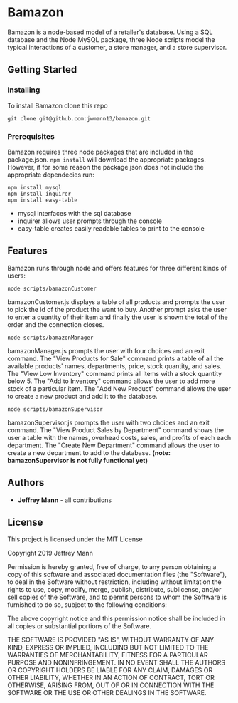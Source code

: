 # Bamazon

Bamazon is a node-based model of a retailer's database. Using a SQL database and the Node MySQL package, three Node scripts model the typical interactions of a customer, a store manager, and a store supervisor.

## Getting Started

### Installing

To install Bamazon clone this repo
```
git clone git@github.com:jwmann13/bamazon.git
```

### Prerequisites

Bamazon requires three node packages that are included in the package.json. ```npm install``` will download the appropriate packages. However, if for some reason the package.json does not include the appropriate dependecies run:
```
npm install mysql
npm install inquirer
npm install easy-table
```

* mysql interfaces with the sql database
* inquirer allows user prompts through the console
* easy-table creates easily readable tables to print to the console

## Features

Bamazon runs through node and offers features for three different kinds of users:

```
node scripts/bamazonCustomer
```
bamazonCustomer.js displays a table of all products and prompts the user to pick the id of the product the want to buy. Another prompt asks the user to enter a quantity of their item and finally the user is shown the total of the order and the connection closes.

```
node scripts/bamazonManager
```
bamazonManager.js prompts the user with four choices and an exit command. The "View Products for Sale" command prints a table of all the available products' names, departments, price, stock quantity, and sales. The "View Low Inventory" command prints all items with a stock quantity below 5. The "Add to Inventory" command allows the user to add more stock of a particular item. The "Add New Product" command allows the user to create a new product and add it to the database.

```
node scripts/bamazonSupervisor
```
bamazonSupervisor.js prompts the user with two choices and an exit command. The "View Product Sales by Department" command shows the user a table with the names, overhead costs, sales, and profits of each each department. The "Create New Department" command allows the user to create a new department to add to the database.
**(note: bamazonSupervisor is not fully functional yet)**

## Authors

* __Jeffrey Mann__ - all contributions

## License

This project is licensed under the MIT License

Copyright 2019 Jeffrey Mann

Permission is hereby granted, free of charge, to any person obtaining a copy of this software and associated documentation files (the "Software"), to deal in the Software without restriction, including without limitation the rights to use, copy, modify, merge, publish, distribute, sublicense, and/or sell copies of the Software, and to permit persons to whom the Software is furnished to do so, subject to the following conditions:

The above copyright notice and this permission notice shall be included in all copies or substantial portions of the Software.

THE SOFTWARE IS PROVIDED "AS IS", WITHOUT WARRANTY OF ANY KIND, EXPRESS OR IMPLIED, INCLUDING BUT NOT LIMITED TO THE WARRANTIES OF MERCHANTABILITY, FITNESS FOR A PARTICULAR PURPOSE AND NONINFRINGEMENT. IN NO EVENT SHALL THE AUTHORS OR COPYRIGHT HOLDERS BE LIABLE FOR ANY CLAIM, DAMAGES OR OTHER LIABILITY, WHETHER IN AN ACTION OF CONTRACT, TORT OR OTHERWISE, ARISING FROM, OUT OF OR IN CONNECTION WITH THE SOFTWARE OR THE USE OR OTHER DEALINGS IN THE SOFTWARE.
